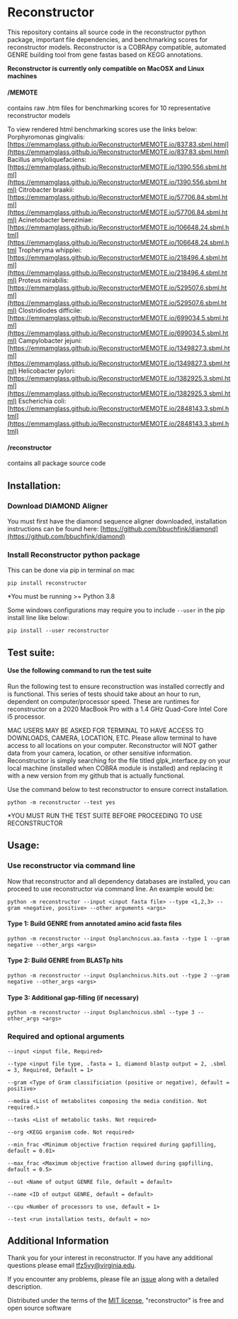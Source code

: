 # Reconstructor
This repository contains all source code in the reconstructor python package, important file dependencies, and benchmarking scores for reconstructor models. Reconstructor is a COBRApy compatible, automated GENRE building tool from gene fastas based on KEGG annotations.

****Reconstructor is currently only compatible on MacOSX and Linux machines****

#### /MEMOTE
contains raw .htm files for benchmarking scores for 10 representative reconstructor models

To view rendered html benchmarking scores use the links below: 
Porphyromonas gingivalis: [https://emmamglass.github.io/ReconstructorMEMOTE.io/837.83.sbml.html](https://emmamglass.github.io/ReconstructorMEMOTE.io/837.83.sbml.html)
Bacillus amyloliquefaciens: [https://emmamglass.github.io/ReconstructorMEMOTE.io/1390.556.sbml.html](https://emmamglass.github.io/ReconstructorMEMOTE.io/1390.556.sbml.html)
Citrobacter braakii: [https://emmamglass.github.io/ReconstructorMEMOTE.io/57706.84.sbml.html](https://emmamglass.github.io/ReconstructorMEMOTE.io/57706.84.sbml.html)
Acinetobacter bereziniae: [https://emmamglass.github.io/ReconstructorMEMOTE.io/106648.24.sbml.html](https://emmamglass.github.io/ReconstructorMEMOTE.io/106648.24.sbml.html
Tropheryma whipplei: [https://emmamglass.github.io/ReconstructorMEMOTE.io/218496.4.sbml.html](https://emmamglass.github.io/ReconstructorMEMOTE.io/218496.4.sbml.html)
Proteus mirabilis: [https://emmamglass.github.io/ReconstructorMEMOTE.io/529507.6.sbml.html](https://emmamglass.github.io/ReconstructorMEMOTE.io/529507.6.sbml.html)
Clostridiodes difficile: [https://emmamglass.github.io/ReconstructorMEMOTE.io/699034.5.sbml.html](https://emmamglass.github.io/ReconstructorMEMOTE.io/699034.5.sbml.html)
Campylobacter jejuni: [https://emmamglass.github.io/ReconstructorMEMOTE.io/1349827.3.sbml.html](https://emmamglass.github.io/ReconstructorMEMOTE.io/1349827.3.sbml.html)
Helicobacter pylori: [https://emmamglass.github.io/ReconstructorMEMOTE.io/1382925.3.sbml.html](https://emmamglass.github.io/ReconstructorMEMOTE.io/1382925.3.sbml.html)
Escherichia coli: [https://emmamglass.github.io/ReconstructorMEMOTE.io/2848143.3.sbml.html](https://emmamglass.github.io/ReconstructorMEMOTE.io/2848143.3.sbml.html)


#### /reconstructor
contains all package source code

## Installation:
### Download DIAMOND Aligner
You must first have the diamond sequence aligner downloaded, installation instructions can be found here: [https://github.com/bbuchfink/diamond](https://github.com/bbuchfink/diamond)

### Install Reconstructor python package
This can be done via pip in terminal on mac

```
pip install reconstructor
```

*You must be running >= Python 3.8

Some windows configurations may require you to include ``` --user ``` in the pip install line like below:
```
pip install --user reconstructor
```

## Test suite:
#### Use the following command to run the test suite
Run the following test to ensure reconstruction was installed correctly and is functional. This series of tests should take about an hour to run, dependent on computer/processor speed. These are runtimes for reconstructor on a 2020 MacBook Pro with a 1.4 GHz Quad-Core Intel Core i5 processor.

MAC USERS MAY BE ASKED FOR TERMINAL TO HAVE ACCESS TO DOWNLOADS, CAMERA, LOCATION, ETC. Please allow terminal to have access to all locations on your computer. Reconstructor will NOT gather data from your camera, location, or other sensitive information. Reconstructor is simply searching for the file titled glpk_interface.py on your local machine (installed when COBRA module is installed) and replacing it with a new version from my github that is actually functional.

Use the command below to test reconstructor to ensure correct installation. 

```
python -m reconstructor --test yes
```
*YOU MUST RUN THE TEST SUITE BEFORE PROCEEDING TO USE RECONSTRUCTOR

## Usage:
### Use reconstructor via command line
Now that reconstructor and all dependency databases are installed, you can proceed to use reconstructor via command line. An example would be:
```
python -m reconstructor --input <input fasta file> --type <1,2,3> --gram <negative, positive> --other arguments <args>
```
#### Type 1: Build GENRE from annotated amino acid fasta files
```
python -m reconstructor --input Osplanchnicus.aa.fasta --type 1 --gram negative --other_args <args>
```

#### Type 2: Build GENRE from BLASTp hits
```
python -m reconstructor --input Osplanchnicus.hits.out --type 2 --gram negative --other_args <args>
```

#### Type 3: Additional gap-filling (if necessary)
```
python -m reconstructor --input Osplanchnicus.sbml --type 3 --other_args <args>
```
### Required and optional arguments
```
--input <input file, Required>
```
```
--type <input file type, .fasta = 1, diamond blastp output = 2, .sbml = 3, Required, Default = 1> 
```
```
--gram <Type of Gram classificiation (positive or negative), default = positive>
```
```
--media <List of metabolites composing the media condition. Not required.>
```
```
--tasks <List of metabolic tasks. Not required>
```
```
--org <KEGG organism code. Not required>
```
```
--min_frac <Minimum objective fraction required during gapfilling, default = 0.01>
```
```
--max_frac <Maximum objective fraction allowed during gapfilling, default = 0.5>
```
```
--out <Name of output GENRE file, default = default>
```
```
--name <ID of output GENRE, default = default>
```
```
--cpu <Number of processors to use, default = 1>
```

```
--test <run installation tests, default = no>
```
## Additional Information
Thank you for your interest in reconstructor. If you have any additional questions please email tfz5vy@virginia.edu.

If you encounter any problems, please file an [issue](https://github.com/emmamglass/reconstructor/issues) along with a detailed description.

Distributed under the terms of the [MIT license](https://github.com/emmamglass/reconstructor/blob/main/reconstructor/LICENSE), "reconstructor" is free and open source software
